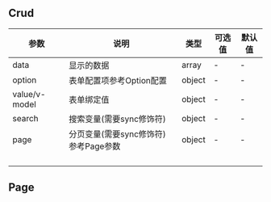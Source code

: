 ## Crud

| 参数            | 说明                      | 类型     | 可选值 | 默认值 |
| ------------- | ----------------------- | ------ | --- | --- |
| data          | 显示的数据                   | array  | -   | -   |
| option        | 表单配置项参考Option配置         | object | -   | -   |
| value/v-model | 表单绑定值                   | object | -   | -   |
| search        | 搜索变量(需要sync修饰符)         | object | -   | -   |
| page          | 分页变量(需要sync修饰符)参考Page参数 | object | -   | -   |
|               |                         |        |     |     |
|               |                         |        |     |     |
|               |                         |        |     |     |
|               |                         |        |     |     |

## Page
